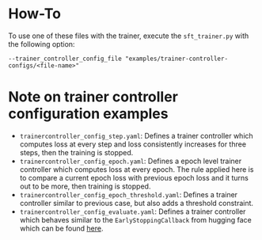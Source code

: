# How-To
To use one of these files with the trainer, execute the `sft_trainer.py` with the following option: 
```
--trainer_controller_config_file "examples/trainer-controller-configs/<file-name>"
```

# Note on trainer controller configuration examples
- `trainercontroller_config_step.yaml`: Defines a trainer controller which computes loss at every step and loss consistently increases for three steps, then the training is stopped.
- `trainercontroller_config_epoch.yaml`: Defines a epoch level trainer controller which computes loss at every epoch. The rule applied here is to compare a current epoch loss with previous epoch loss and it turns out to be more, then training is stopped.
- `trainercontroller_config_epoch_threshold.yaml`: Defines a trainer controller similar to previous case, but also adds a threshold constraint.
- `trainercontroller_config_evaluate.yaml`: Defines a trainer controller which behaves similar to the `EarlyStoppingCallback` from hugging face which can be found [here](https://github.com/huggingface/transformers/blob/v4.37.2/src/transformers/trainer_callback.py#L543).
